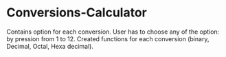 # Conversions-Calculator
Contains option for each conversion. User has to choose any of the option: by pression from 1 to 12. Created functions for each conversion (binary, Decimal, Octal, Hexa decimal).
